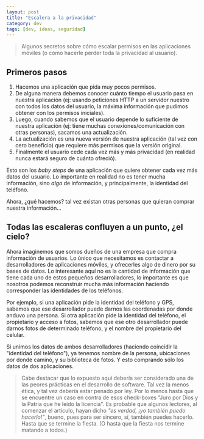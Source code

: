 ```yaml
---
layout: post
title: "Escalera a la privacidad"
category: dev
tags: [dev, ideas, seguridad]
---
```


> Algunos secretos sobre cómo escalar permisos en las aplicaciones
> móviles (o cómo hacerle perder toda la privacidad al
> usuario).

## Primeros pasos

1. Hacemos una aplicación que pida muy pocos permisos.
1. De alguna manera debemos conocer cuánto tiempo el usuario pasa en
   nuestra aplicación (ej: usando peticiones HTTP a un servidor
   nuestro con todos los datos del usuario, la máxima información que
   pudimos obtener con los permisos iniciales).
1. Luego, cuando sabemos que el usuario depende lo suficiente de
   nuestra aplicación (ej: tiene muchas conexiones/comunicación con
   otras personas), sacamos una actualización.
1. La actualización es una nueva versión de nuestra aplicación (tal
   vez con cero beneficio) que requiere más permisos que la versión
   original.
1. Finalmente el usuario cede cada vez más y más privacidad (en
   realidad nunca estará seguro de cuánto ofreció).

Esto son los *baby steps* de una aplicación que quiere obtener cada
vez más datos del usuario. Lo importante en realidad no es tener mucha
información, sino *algo* de información, y principalmente, la identidad
del teléfono.

Ahora, ¿qué hacemos? tal vez existan otras personas que quieran
comprar nuestra información...

## Todas las escaleras confluyen a un punto, ¿el cielo?

Ahora imaginemos que somos dueños de una empresa que compra información
de usuarios. Lo único que necesitamos es contactar a desarrolladores
de aplicaciones móviles, y ofrecerles algo de dinero por su bases de
datos. Lo interesante aquí no es la cantidad de información que tiene
cada uno de estos pequeños desarrolladores, lo importante es que
nosotros podemos reconstruir mucha más información haciendo
corresponder las identidades de los teléfonos.

Por ejemplo, si una aplicación pide la identidad del teléfono y GPS,
sabemos que ese desarrollador puede darnos las coordenadas por donde
anduvo una persona. Si otra aplicación pide la identidad del teléfono,
el propietario y acceso a fotos, sabemos que ese otro desarrollador
puede darnos fotos de determinado teléfono, y el nombre del
propietario del celular.

Si unimos los datos de ambos desarrolladores (haciendo coincidir la
"identidad del teléfono"), ya tenemos nombre de la persona,
ubicaciones por donde caminó, y su biblioteca de fotos. Y esto
comprando sólo los datos de dos aplicaciones.

> Cabe destacar que lo expuesto aquí debería ser considerado una de
> las peores prácticas en el desarrollo de software. Tal vez la menos
> ética, y tal vez debería estar penado por ley. Por lo menos hasta
> que se encuentre un caso en contra de esos check-boxes "Juro por
> Dios y la Patria que he leído la licencia". Es probable que algunos
> lectores, al comenzar el artículo, hayan dicho *"es verdad, ¡yo
> también puedo hacerlo!"*, bueno, pues para ser sincero, sí, también
> puedes hacerlo. Hasta que se termine la fiesta. (O hasta que la
> fiesta nos termine matando a todos.)
